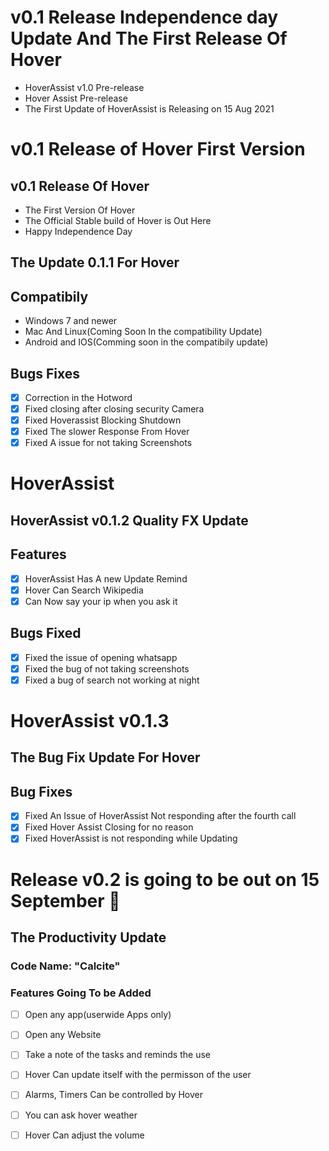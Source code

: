 # v0.1 Release Independence day Update And The First Release Of Hover #
 - HoverAssist v1.0 Pre-release
 - Hover Assist Pre-release
 - The First Update of HoverAssist is Releasing on 15 Aug 2021
# v0.1 Release of Hover First Version #
## v0.1 Release Of Hover ##
- The First Version Of Hover
- The Official Stable build of Hover is Out Here
- Happy Independence Day
## The Update 0.1.1 For Hover ##
## Compatibily ##
- Windows 7 and newer
- Mac And Linux(Coming Soon In the compatibility Update)
- Android and IOS(Comming soon in the compatibily update)

## Bugs Fixes ##
- [x] Correction in the Hotword
- [x] Fixed closing after closing security Camera
- [x] Fixed Hoverassist Blocking Shutdown
- [x] Fixed The slower Response From Hover
- [x] Fixed A issue for not taking Screenshots
# HoverAssist #
## HoverAssist v0.1.2 Quality FX Update ##
## Features ##
- [x] HoverAssist Has A new Update Remind
- [x] Hover Can Search Wikipedia
- [x] Can Now say your ip when you ask it
## Bugs Fixed ##
- [x] Fixed the issue of opening whatsapp
- [x] Fixed the bug of not taking screenshots
- [x] Fixed a bug of search not working at night
# HoverAssist v0.1.3 #
## The Bug Fix Update For Hover ##
## Bug Fixes ##
 - [x] Fixed An Issue of HoverAssist Not responding after the fourth call
 - [x] Fixed Hover Assist Closing for no reason
 - [x] Fixed HoverAssist is not responding while Updating
# Release v0.2 is going to be out on 15 September 🥳 #
## The Productivity Update ##
### Code Name: "Calcite" ###
### Features Going To be Added ##
- [ ] Open any app(userwide Apps only)
- [ ] Open any Website
- [ ] Take a note of the tasks and reminds the use
- [ ] Hover Can update itself with the permisson of the user
- [ ] Alarms, Timers Can be controlled by Hover
- [ ] You can ask hover weather 
- [ ] Hover Can adjust the volume 
  
  
  

  
